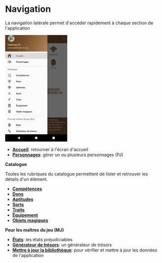 # Navigation

La navigation latérale permet d'accéder rapidement à chaque section de l'application

<a href="."><img src="../../images/navigation/navigation_small.jpg" title="Navigation"/></a>

* **[Accueil](..)**: retourner à l'écran d'accueil
* **[Personnages](..)**: gérer un ou plusieurs personnages (PJ)

**Catalogue**

Toutes les rubriques du catalogue permettent de lister et retrouver les détails d'un élément.

* **[Compétences](../catalog/skills.md)** 
* **[Dons](../catalog/feats.md)**
* **[Aptitudes](../catalog/features.md)** 
* **[Sorts](../catalog/spells.md)**
* **[Traits](../catalog/traits.md)**
* **[Équipement](../catalog/equipment.md)**
* **[Objets magiques](../catalog/magic.md)**

**Pour les maîtres du jeu (MJ)**

* **[États](.)**: les états préjudiciables
* **[Générateur de trésors](.)**: un générateur de trésors
* **[Mettre à jour la bibliothèque](.)**: pour vérifier et mettre à jour les données de l'application